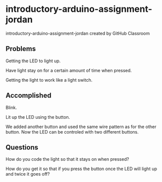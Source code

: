 # introductory-arduino-assignment-jordan
introductory-arduino-assignment-jordan created by GitHub Classroom


## Problems
Getting the LED to light up.


Have light stay on for a certain amount of time when pressed.


Getting the light to work like a light switch.


## Accomplished
Blink.


Lit up the LED using the button.


We added another button and used the same wire pattern as for the other button. Now the LED can be controled with two different buttons.


## Questions
How do you code the light so that it stays on when pressed?


How do you get it so that if you press the button once the LED will light up and twice it goes off?
